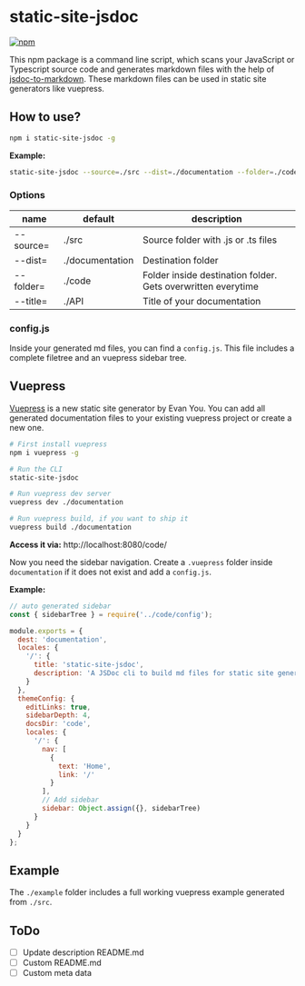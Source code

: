 # static-site-jsdoc

[![npm](https://img.shields.io/npm/v/static-site-jsdoc.svg)](https://www.npmjs.com/package/static-site-jsdoc)

This npm package is a command line script, which scans your JavaScript or Typescript source code and generates markdown files with the help of [jsdoc-to-markdown](https://github.com/jsdoc2md/jsdoc-to-markdown).
These markdown files can be used in static site generators like vuepress.

## How to use?

```bash
npm i static-site-jsdoc -g
```

**Example:**

```bash
static-site-jsdoc --source=./src --dist=./documentation --folder=./code --title=API
```

### Options

|name|default|description|
|-|-|-|
|--source=|./src|Source folder with .js or .ts files|
|--dist=|./documentation|Destination folder|
|--folder=|./code|Folder inside destination folder. Gets overwritten everytime|
|--title=|./API|Title of your documentation|

### config.js

Inside your generated md files, you can find a `config.js`.
This file includes a complete filetree and an vuepress sidebar tree.

## Vuepress

[Vuepress](https://vuepress.vuejs.org/) is a new static site generator by Evan You.
You can add all generated documentation files to your existing vuepress project or create a new one.

```bash
# First install vuepress
npm i vuepress -g

# Run the CLI
static-site-jsdoc

# Run vuepress dev server
vuepress dev ./documentation

# Run vuepress build, if you want to ship it
vuepress build ./documentation
```

**Access it via:** http://localhost:8080/code/

Now you need the sidebar navigation.
Create a `.vuepress` folder inside `documentation` if it does not exist and add a `config.js`.

**Example:**

```javascript
// auto generated sidebar
const { sidebarTree } = require('../code/config');

module.exports = {
  dest: 'documentation',
  locales: {
    '/': {
      title: 'static-site-jsdoc',
      description: 'A JSDoc cli to build md files for static site generators'
    }
  },
  themeConfig: {
    editLinks: true,
    sidebarDepth: 4,
    docsDir: 'code',
    locales: {
      '/': {
        nav: [
          {
            text: 'Home',
            link: '/'
          }
        ],
        // Add sidebar
        sidebar: Object.assign({}, sidebarTree)
      }
    }
  }
};
```
## Example

The `./example` folder includes a full working vuepress example generated from `./src`.

## ToDo

- [ ] Update description README.md
- [ ] Custom README.md
- [ ] Custom meta data